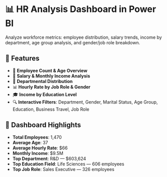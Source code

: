 # 📊 HR Analysis Dashboard in Power BI

Analyze workforce metrics: employee distribution, salary trends, income by department, age group analysis, and gender/job role breakdown.

## 🧩 Features

- 👥 **Employee Count & Age Overview**
- 💸 **Salary & Monthly Income Analysis**
- 🏢 **Departmental Distribution**
- 📊 **Hourly Rate by Job Role & Gender**
- 🎓 **Income by Education Level**
- 🔍 **Interactive Filters**: Department, Gender, Marital Status, Age Group, Education, Business Travel, Job Role

## 📌 Dashboard Highlights

- **Total Employees**: 1,470  
- **Average Age**: 37  
- **Average Hourly Rate**: $66  
- **Monthly Income**: $9.5M  
- **Top Department**: R&D — $603,624  
- **Top Education Field**: Life Sciences — 606 employees  
- **Top Job Role**: Sales Executive — 326 employees  
